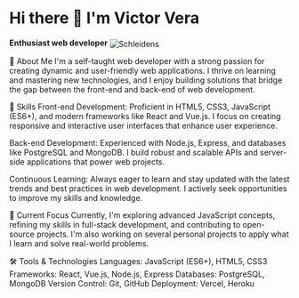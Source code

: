 # Hi there 👋 I'm Victor Vera


**Enthusiast web developer** 
  <img align="center" alt="Schleidens" src="https://cdn.dribbble.com/users/1059583/screenshots/4171367/coding-freak.gif" />
  
👋 About Me
I'm a self-taught web developer with a strong passion for creating dynamic and user-friendly web applications. I thrive on learning and mastering new technologies, and I enjoy building solutions that bridge the gap between the front-end and back-end of web development.

🚀 Skills
Front-end Development: Proficient in HTML5, CSS3, JavaScript (ES6+), and modern frameworks like React and Vue.js. I focus on creating responsive and interactive user interfaces that enhance user experience.

Back-end Development: Experienced with Node.js, Express, and databases like PostgreSQL and MongoDB. I build robust and scalable APIs and server-side applications that power web projects.

Continuous Learning: Always eager to learn and stay updated with the latest trends and best practices in web development. I actively seek opportunities to improve my skills and knowledge.

🌱 Current Focus
Currently, I'm exploring advanced JavaScript concepts, refining my skills in full-stack development, and contributing to open-source projects. I'm also working on several personal projects to apply what I learn and solve real-world problems.

🛠 Tools & Technologies
Languages: JavaScript (ES6+), HTML5, CSS3
Frameworks: React, Vue.js, Node.js, Express
Databases: PostgreSQL, MongoDB
Version Control: Git, GitHub
Deployment: Vercel, Heroku
